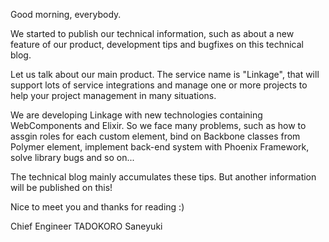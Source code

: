 Good morning, everybody.

We started to publish our technical information, such as about a new feature of our product, development tips and bugfixes on this technical blog.

Let us talk about our main product. The service name is "Linkage", that will support lots of service integrations and manage one or more projects to help your project management in many situations.

We are developing Linkage with new technologies containing WebComponents and Elixir. So we face many problems, such as how to assgin roles for each custom element, bind on Backbone classes from Polymer element, implement back-end system with Phoenix Framework, solve library bugs and so on...

The technical blog mainly accumulates these tips. But another information will be published on this!

Nice to meet you and thanks for reading :)

Chief Engineer
TADOKORO Saneyuki
